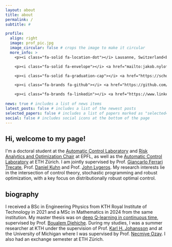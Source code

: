 ```yaml
---
layout: about
title: about
permalink: /
subtitle: #

profile:
  align: right
  image: prof_pic.jpg
  image_circular: false # crops the image to make it circular
  more_info: >
    <p><i class="fa-solid fa-location-dot"></i> Lausanne, Switzerland<br></p>

    <p><i class="fa-solid fa-envelope"></i> <a href="mailto:jakob.nylof@epfl.ch">jakob.nylof@epfl.ch</a><br></p>

    <p><i class="fa-solid fa-graduation-cap"></i> <a href="https://scholar.google.com/citations?user=jVDb3CAAAAAJ&hl=en">Google Scholar</a><br></p>

    <p><i class="fa-brands fa-github"></i> <a href="https://github.com/jnyloef">Github</a><br></p>

    <p><i class="fa-brands fa-linkedin"></i> <a href="https://www.linkedin.com/in/jakob-nyl%C3%B6f-10571b183/">LinkedIn</a></p>
    
news: true # includes a list of news items
latest_posts: false # includes a list of the newest posts
selected_papers: false # includes a list of papers marked as "selected={true}"
social: false # includes social icons at the bottom of the page
---
```


## Hi, welcome to my page! ##

I'm a doctoral student at the [Automatic Control Laboratory][LA] and [Risk Analytics and Optimization Chair][RAO] at EPFL, as well as the [Automatic Control Laboratory][IfA] at ETH Zürich. I am jointly supervised by Prof. [Giancarlo Ferrari Trecate][gianni], Prof. [Daniel Kuhn][daniel] and Prof. [John Lygeros][john]. My research interests lie in the intersection of control theory, stochastic programming and robust optimization, with a key focus on distributionally robust optimal control.

## biography ##

I received a BSc in Engineering Physics from KTH Royal Institute of Technology in 2021 and a MSc in Mathematics in 2024 from the same institution. My master thesis was on [deep Q-learning in continuous time][masterthesis], supervised by Prof. [Boualem Djehiche][boualem]. During my studies, I was a summer researcher at KTH under the supervision of Prof. [Karl H. Johansson][kalle] and at the University of Michigan where I was supervised by Prof. [Necmiye Ozay][necmiye]. I also had an exchange semester at ETH Zürich.


[LA]: https://www.epfl.ch/labs/la/
[RAO]: https://www.epfl.ch/labs/rao/
[IfA]: https://control.ee.ethz.ch/
[gianni]: https://people.epfl.ch/giancarlo.ferraritrecate
[daniel]: https://people.epfl.ch/daniel.kuhn
[john]: https://control.ee.ethz.ch/people/profile.john-lygeros.html
[masterthesis]: https://www.diva-portal.org/smash/record.jsf?pid=diva2%3A1923803&dswid=-163
[boualem]: https://people.kth.se/~boualem/
[kalle]: https://people.kth.se/~kallej/
[necmiye]: https://web.eecs.umich.edu/~necmiye/
[publications]: /publications/
